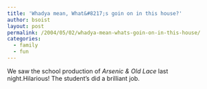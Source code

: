 ```yaml
---
title: 'Whadya mean, What&#8217;s goin on in this house?'
author: bsoist
layout: post
permalink: /2004/05/02/whadya-mean-whats-goin-on-in-this-house/
categories:
  - family
  - fun
---
```

We saw the school production of *Arsenic & Old Lace* last night.Hilarious! The student&#8217;s did a brilliant job.
